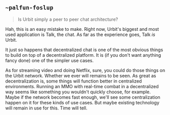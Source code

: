 ## `~palfun-foslup`
> Is Urbit simply a peer to peer chat architecture?

Hah, this is an easy mistake to make. Right now, Urbit's biggest and most used application is Talk, the chat. As far as the experience goes, Talk *is* Urbit.

It just so happens that decentralized chat is one of the most obvious things to build on top of a decentralized platform. It is (if you don't want anything fancy done) one of the simpler use cases.

As for streaming video and doing Netflix, sure, you could do those things on the Urbit network. Whether we ever will remains to be seen. As great as decentralization is, some things will function better in centralized environments. Running an MMO with real-time combat in a decentralized way seems like something you wouldn't quickly choose, for example.  
Maybe if the network becomes fast enough, we'll see some centralization happen on it for these kinds of use cases. But maybe existing technology will remain in use for this. Time will tell.